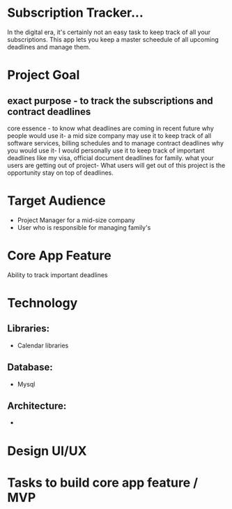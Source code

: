 # Subscription Tracker...
In the digital era, it's certainly not an easy task to keep track of all your subscriptions. This app lets you keep a master scheedule of all upcoming deadlines and manage them. 
 
# Project Goal
## exact purpose - to track the subscriptions and contract deadlines 
core essence - to know what deadlines are coming in recent future 
why people would use it- a mid size company may use it to keep track of all software services, billing schedules and to manage contract deadlines
why you would use it- I would personally use it to keep track of important deadlines like my visa, official document deadlines for family.
what your users are getting out of project- What users will get out of this project is the opportunity stay on top of deadlines. 

# Target Audience
 - Project Manager for a mid-size company
 - User who is responsible for managing family's 

# Core App Feature 
Ability to track important deadlines 

# Technology 
## Libraries:
 - Calendar libraries 

## Database: 
 - Mysql

## Architecture: 
 - 

# Design UI/UX


# Tasks to build core app feature / MVP
